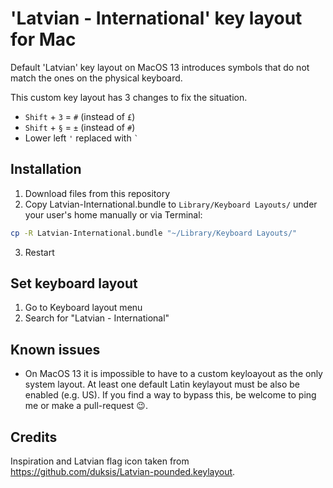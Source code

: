 # 'Latvian - International' key layout for Mac

Default 'Latvian' key layout on MacOS 13
introduces symbols that do not match the ones on the physical keyboard.

This custom key layout has 3 changes to fix the situation.

- <code>Shift</code> + <code>3</code> = <code>#</code> (instead of <code>£</code>)
- <code>Shift</code> + <code>§</code> = <code>±</code> (instead of <code>#</code>)
- Lower left <code>'</code> replaced with <code>`</code>

## Installation

1. Download files from this repository
2. Copy Latvian-International.bundle to `Library/Keyboard Layouts/`
under your user's home manually or via Terminal:

```zsh
cp -R Latvian-International.bundle "~/Library/Keyboard Layouts/"
```

3. Restart

## Set keyboard layout

1. Go to Keyboard layout menu
2. Search for "Latvian - International"

## Known issues

- On MacOS 13 it is impossible to have to a custom keyloayout as the only
  system layout.
  At least one default Latin keylayout must be also be enabled (e.g. US).
  If you find a way to bypass this, be welcome to ping me
  or make a pull-request 😉.

## Credits

Inspiration and Latvian flag icon taken from <https://github.com/duksis/Latvian-pounded.keylayout>.
